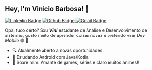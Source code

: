 ## Hey, I'm Vinicio Barbosa!  👋
[![Linkedin Badge](https://img.shields.io/badge/-LinkedIn-blue?style=flat-square&logo=Linkedin&logoColor=white&link=https://www.linkedin.com/in/david-santos-a482041b2/)](https://www.linkedin.com/in/vinibza/) [![Github Badge](https://img.shields.io/badge/-Github-000?style=flat-square&logo=Github&logoColor=white&link=https://github.com/dvdnotfound)](https://github.com/ViniBza)[ ![Gmail Badge](https://img.shields.io/badge/-Gmail-c14438?style=flat-square&logo=Gmail&logoColor=white&link=mailto:contato.dvdsantos@gmail.com)](mailto:ViniBza@gmail.com)

  Opa, tudo certo? Sou ***Vini*** estudante de Análise e Desenvolvimento de sistemas, gosto muito de aprender coisas novas e pretendo virar *Dev Mobile* :grin: :iphone:
- 🔍   Atualmente aberto a novas oportunidades.
-   📰  Estudando Android com Java/Kotlin.
-  💬 Sobre mim: Amante de games, séries e claro muitos animes!!

